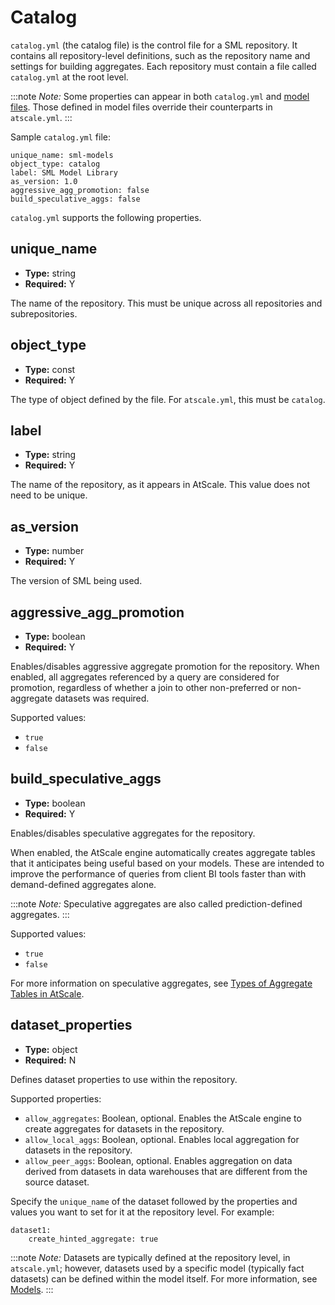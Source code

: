 # Catalog

`catalog.yml` (the catalog file) is the control file for a SML
repository. It contains all repository-level definitions, such as the
repository name and settings for building aggregates. Each repository
must contain a file called `catalog.yml` at the root level.

:::note
*Note:* Some properties can appear in both `catalog.yml` and [model
files](../../c-creating-and-sharing-cubes/sml-reference/models.md).
Those defined in model files override their counterparts in
`atscale.yml`.
:::

Sample `catalog.yml` file:
```
unique_name: sml-models
object_type: catalog
label: SML Model Library
as_version: 1.0
aggressive_agg_promotion: false
build_speculative_aggs: false
```

`catalog.yml` supports the following properties.

## unique_name

- **Type:** string
- **Required:** Y

The name of the repository. This must be unique across all repositories
and subrepositories.

## object_type

- **Type:** const
- **Required:** Y

The type of object defined by the file. For `atscale.yml`, this must be
`catalog`.

## label

- **Type:** string
- **Required:** Y

The name of the repository, as it appears in AtScale. This value does
not need to be unique.

## as_version

- **Type:** number
- **Required:** Y

The version of SML being used.

## aggressive_agg_promotion

- **Type:** boolean
- **Required:** Y

Enables/disables aggressive aggregate promotion for the repository. When
enabled, all aggregates referenced by a query are considered for
promotion, regardless of whether a join to other non-preferred or
non-aggregate datasets was required.

Supported values:

- `true`
- `false`

## build_speculative_aggs

- **Type:** boolean
- **Required:** Y

Enables/disables speculative aggregates for the repository.

When enabled, the AtScale engine automatically creates aggregate tables
that it anticipates being useful based on your models. These are
intended to improve the performance of queries from client BI tools
faster than with demand-defined aggregates alone.

:::note
*Note:* Speculative aggregates are also called prediction-defined
aggregates.
:::

Supported values:

- `true`
- `false`

For more information on speculative aggregates, see [Types of Aggregate
Tables in
AtScale](../../c-managing-atscale/managing-aggregates/about-aggregates/types-of-aggregate-tables-in-atscale.md).

## dataset_properties

- **Type:** object
- **Required:** N

Defines dataset properties to use within the repository.

Supported properties:

- `allow_aggregates`: Boolean, optional. Enables the AtScale engine to
  create aggregates for datasets in the repository.
- `allow_local_aggs`: Boolean, optional. Enables local aggregation for
  datasets in the repository.
- `allow_peer_aggs`: Boolean, optional. Enables aggregation on data
  derived from datasets in data warehouses that are different from the
  source dataset.

Specify the `unique_name` of the dataset followed by the properties and
values you want to set for it at the repository level. For example:

    dataset1:
        create_hinted_aggregate: true

:::note
*Note:* Datasets are typically defined at the repository level, in
`atscale.yml`; however, datasets used by a specific model (typically
fact datasets) can be defined within the model itself. For more
information, see
[Models](../../c-creating-and-sharing-cubes/sml-reference/models.md).
:::
